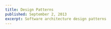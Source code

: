 ```yaml
---
title: Design Patterns
published: September 2, 2013
excerpt: Software architecture design patterns
---
```



